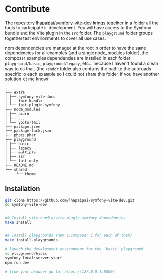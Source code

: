 # Contribute

The repository [lhapaipai/symfony-vite-dev](https://github.com/lhapaipai/symfony-vite-dev) brings together in a folder all the tools to participate in development.
You will have access to the Symfony bundle and the Vite plugin in the `src` folder. The `playground` folder groups together test environments to cover all use cases.

npm dependencies are managed at the root in order to have the same dependencies for all examples (and a single node_modules folder).
the composer examples dependencies are installed in each folder `playground/basic`, `playground/legacy`, etc... because I haven't found a clean way to do that. (the `vendor` folder also contains the path to the autoloads specific to each example so I could not share this folder. if you have another solution let me know)

```
.
├── extra
│ ├── symfony-vite-docs
│ ├── fast-bundle
│ └── fast-plugin-symfony
├── node_modules
│ ├── acorn
│ ├── ...
│ └── yocto-tail
├── package.json
├── package-lock.json
├── phpcs.phar
├── playground
│ ├── basic
│ ├── legacy
│ ├── multiple
│ ├── ssr
│ └── fast-only
├── README.md
└── shared
     └── theme
```

## Installation


```bash
git clone https://github.com/lhapaipai/symfony-vite-dev.git
cd symfony-vite-dev


## Install vite-bundle/vite-plugin-symfony dependencies
make install


## Install playgrounds (npm i/composer i for each of them)
make install-playgrounds

# launch the development environment for the `basic` playground.
cd playground/basic
symfony local:server:start
npm run dev

# from your browser go to: https://127.0.0.1:8000/
```
